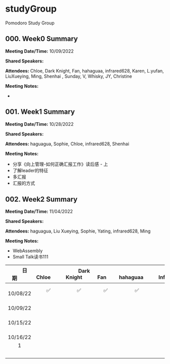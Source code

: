 # studyGroup
Pomodoro Study Group

## 000. Week0 Summary
**Meeting Date/Time:** 10/09/2022

**Shared Speakers:**

**Attendees:** Chloe, Dark Knight, Fan, hahaguaa, infrared628, Karen, L.yufan, LiuXueying, Ming, Shenhai , Sunday, V, Whisky, JY, Christine

**Meeting Notes:**

*

## 001. Week1 Summary
**Meeting Date/Time:** 10/28/2022

**Shared Speakers:**

**Attendees:** haguagua, Sophie, Chloe, infrared628, Shenhai 

**Meeting Notes:**
* 分享《向上管理-如何正确汇报工作》读后感 - 上
* 了解leader的特征
* 多汇报
* 汇报的方式

## 002. Week2 Summary
**Meeting Date/Time:** 11/04/2022

**Shared Speakers:**

**Attendees:** haguagua, Liu Xueying, Sophie, Yating, infrared628, Ming

**Meeting Notes:**
* WebAssembly
* Small Talk读书111

| &emsp;&emsp;日期&emsp;&emsp; | &emsp;&emsp;Chloe&emsp;&emsp;  | &emsp;&emsp;Dark Knight&emsp;&emsp;  | &emsp;&emsp;Fan&emsp;&ensp;  | &emsp;&emsp;hahaguaa&emsp;&emsp; | &emsp;&emsp;Infrared628&emsp;&emsp;  | &emsp;&emsp;Karen&emsp;&emsp; | &emsp;&emsp;LiuXueying&emsp;&emsp;  | &emsp;&emsp;Shenhai&emsp;&emsp;  | &emsp;&emsp;Sunday(Hao)&emsp;&emsp;  | &emsp;&emsp;V&emsp;&emsp;  | &emsp;&emsp;Whisky&emsp;&emsp;  | &emsp;&emsp;JY&emsp;&emsp;  | &emsp;&emsp;L.yufan&emsp;&emsp;  | &emsp;&emsp;Ming&emsp;&emsp; |&emsp;&emsp;Christine&emsp;&emsp;  |
|:--------------------------:| :--------: | :--------: | :--------: | :--------: | :--------: | :--------: | :--------: | :--------: | :--------: | :--------: | :--------: | :--------: | :--------: | :--------: | :--------: |
|         ️ 10/08/22         |  ✅  | ✅  |  ️✅  | ️ ✅  |  ✅  |  ✅  |  ✅  |  ️✅  | ️ ✅  |    |    |  ️  | ️ ✅  |  ✅  |  ✅  |
|         ️ 10/09/22         |    |    |  ️   | ️    |    |    |    |  ️  | ️   |    |    |  ️  | ️   |    |    |
|         ️ 10/15/22         |    |    |   ️  | ️    |    |    |    |  ️  | ️   |    |    |  ️  | ️   |    |    |
|         ️ 10/16/22         |    |    |  ️   | ️    |    |    |    |  ️  | ️   |    |    |  ️  | ️   |    |    |
|             ️1             |    |    |  ️   | ️    |    |    |    |  ️  | ️   |    |    |  ️  | ️   |    |    |
|             ️              |    |    |  ️   | ️    |    |    |    |  ️  | ️   |    |    |  ️  | ️   |    |    |


